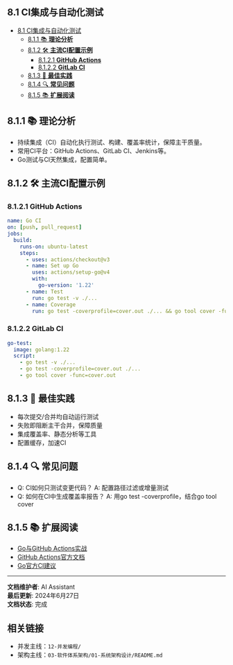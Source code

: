 ﻿
## 8.1 CI集成与自动化测试

<!-- TOC START -->
- [8.1 CI集成与自动化测试](#81-ci集成与自动化测试)
  - [8.1.1 📚 **理论分析**](#811--理论分析)
  - [8.1.2 🛠️ **主流CI配置示例**](#812-️-主流ci配置示例)
    - [8.1.2.1 **GitHub Actions**](#8121-github-actions)
    - [8.1.2.2 **GitLab CI**](#8122-gitlab-ci)
  - [8.1.3 🎯 **最佳实践**](#813--最佳实践)
  - [8.1.4 🔍 **常见问题**](#814--常见问题)
  - [8.1.5 📚 **扩展阅读**](#815--扩展阅读)
<!-- TOC END -->

## 8.1.1 📚 **理论分析**

- 持续集成（CI）自动化执行测试、构建、覆盖率统计，保障主干质量。
- 常用CI平台：GitHub Actions、GitLab CI、Jenkins等。
- Go测试与CI天然集成，配置简单。

## 8.1.2 🛠️ **主流CI配置示例**

### 8.1.2.1 **GitHub Actions**

```yaml
name: Go CI
on: [push, pull_request]
jobs:
  build:
    runs-on: ubuntu-latest
    steps:
      - uses: actions/checkout@v3
      - name: Set up Go
        uses: actions/setup-go@v4
        with:
          go-version: '1.22'
      - name: Test
        run: go test -v ./...
      - name: Coverage
        run: go test -coverprofile=cover.out ./... && go tool cover -func=cover.out

```

### 8.1.2.2 **GitLab CI**

```yaml
go-test:
  image: golang:1.22
  script:
    - go test -v ./...
    - go test -coverprofile=cover.out ./...
    - go tool cover -func=cover.out

```

## 8.1.3 🎯 **最佳实践**

- 每次提交/合并均自动运行测试
- 失败即阻断主干合并，保障质量
- 集成覆盖率、静态分析等工具
- 配置缓存，加速CI

## 8.1.4 🔍 **常见问题**

- Q: CI如何只测试变更代码？
  A: 配置路径过滤或增量测试
- Q: 如何在CI中生成覆盖率报告？
  A: 用go test -coverprofile，结合go tool cover

## 8.1.5 📚 **扩展阅读**

- [Go与GitHub Actions实战](https://geektutu.com/post/hpg-github-actions.html)
- [GitHub Actions官方文档](https://docs.github.com/actions)
- [Go官方CI建议](https://go.dev/doc/faq#testing_framework)

---

**文档维护者**: AI Assistant  
**最后更新**: 2024年6月27日  
**文档状态**: 完成

## 相关链接

- 并发主线：`12-并发编程/`
- 架构主线：`03-软件体系架构/01-系统架构设计/README.md`

